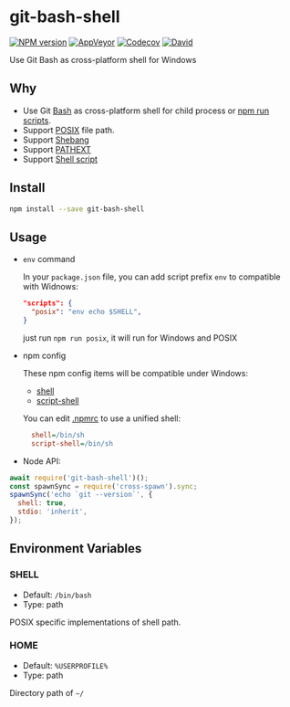 git-bash-shell
===========

[![NPM version](https://img.shields.io/npm/v/git-bash-shell.svg?style=flat-square)](https://www.npmjs.com/package/git-bash-shell)
[![AppVeyor](https://img.shields.io/appveyor/ci/gucong3000/git-bash-shell.svg)](https://ci.appveyor.com/project/gucong3000/git-bash-shell)
[![Codecov](https://img.shields.io/codecov/c/github/gucong3000/git-bash-shell.svg)](https://codecov.io/gh/gucong3000/git-bash-shell)
[![David](https://img.shields.io/david/gucong3000/git-bash-shell.svg)](https://david-dm.org/gucong3000/git-bash-shell)

Use Git Bash as cross-platform shell for Windows

## Why

- Use Git [Bash](https://en.wikipedia.org/wiki/Bash_(Unix_shell)) as cross-platform shell for child process or [npm run scripts](https://docs.npmjs.com/cli/run-script).
- Support [POSIX](https://en.wikipedia.org/wiki/POSIX) file path.
- Support [Shebang](https://en.wikipedia.org/wiki/Shebang_(Unix))
- Support [PATHEXT](https://github.com/joyent/node/issues/2318)
- Support [Shell script](https://en.wikipedia.org/wiki/Shell_script)

## Install

```bash
npm install --save git-bash-shell
```

## Usage

- `env` command

  In your `package.json` file, you can add script prefix `env` to compatible with Widnows:
  ```json
  "scripts": {
    "posix": "env echo $SHELL",
  }
  ```
  just run `npm run posix`, it will run for Windows and POSIX

- npm config

  These npm config items will be compatible under Windows:
  - [shell](https://docs.npmjs.com/misc/config#shell)
  - [script-shell](https://docs.npmjs.com/misc/config#script-shell)

  You can edit [.npmrc](https://docs.npmjs.com/files/npmrc) to use a unified shell:
  ```ini
    shell=/bin/sh
    script-shell=/bin/sh
  ```

- Node API:

```javascript
await require('git-bash-shell')();
const spawnSync = require('cross-spawn').sync;
spawnSync('echo `git --version`', {
  shell: true,
  stdio: 'inherit',
});
```

## Environment Variables

### SHELL

- Default: `/bin/bash`
- Type: path

POSIX specific implementations of shell path.

### HOME

- Default: `%USERPROFILE%`
- Type: path

Directory path of `~/`
